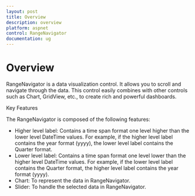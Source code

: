 ```yaml
---
layout: post
title: Overview
description: overview
platform: aspnet
control: RangeNavigator
documentation: ug
---
```


# Overview

RangeNavigator is a data visualization control.  It allows you to scroll and navigate through the data. This control easily combines with other controls such as Chart, GridView, etc., to create rich and powerful dashboards.

Key Features

The RangeNavigator is composed of the following features: 

* Higher level label: Contains a time span format one level higher than the lower level DateTime values. For example, if the higher level label contains the year format (yyyy), the lower level label contains the Quarter format.
* Lower level label: Contains a time span format one level lower than the higher level DateTime values. For example, if the lower level label contains the Quarter format, the higher level label contains the year format (yyyy).
* Chart: To represent the data in RangeNavigator.
* Slider: To handle the selected data in RangeNavigator.
